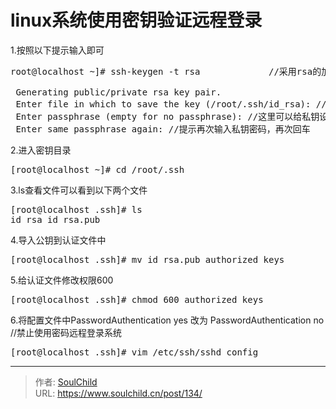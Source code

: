 # linux系统使用密钥验证远程登录

<!--more-->
1.按照以下提示输入即可
<pre class="prettyprint linenums">root@localhost ~]# ssh-keygen -t rsa             //采用rsa的加密方式的公钥/私钥

 Generating public/private rsa key pair.
 Enter file in which to save the key (/root/.ssh/id_rsa): //询问输入私钥和公钥放在那里，直接回车
 Enter passphrase (empty for no passphrase): //这里可以给私钥设置密码
 Enter same passphrase again: //提示再次输入私钥密码，再次回车
</pre>
2.进入密钥目录
<pre class="prettyprint linenums">[root@localhost ~]# cd /root/.ssh
</pre>
3.ls查看文件可以看到以下两个文件
<pre class="prettyprint linenums">[root@localhost .ssh]# ls
id_rsa id_rsa.pub
</pre>
4.导入公钥到认证文件中
<pre class="prettyprint linenums">[root@localhost .ssh]# mv id_rsa.pub authorized_keys
</pre>
5.给认证文件修改权限600
<pre class="prettyprint linenums">[root@localhost .ssh]# chmod 600 authorized_keys
</pre>
6.将配置文件中PasswordAuthentication yes 改为 PasswordAuthentication no //禁止使用密码远程登录系统
<pre class="prettyprint linenums">[root@localhost .ssh]# vim /etc/ssh/sshd_config
</pre>


---

> 作者: [SoulChild](https://www.soulchild.cn)  
> URL: https://www.soulchild.cn/post/134/  

